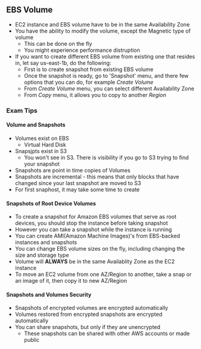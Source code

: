 ## EBS Volume ##

* EC2 instance and EBS volume have to be in the same Availability Zone
* You have the ability to modify the volume, except the Magnetic type of volume
  * This can be done on the fly
  * You might experience performance distruption
* If you want to create different EBS volume from existing one that resides in, let say us-east-1b, do the following:
  * First is to create snapshot from existing EBS volume
  * Once the snapshot is ready, go to 'Snapshot' menu, and there few options that you can do, for example *Create Volume*
  * From *Create Volume* menu, you can select different Availability Zone
  * From *Copy* menu, it allows you to copy to another *Region*
  
### Exam Tips ###
#### Volume and Snapshots ####
* Volumes exist on EBS
  * Virtual Hard Disk
* Snapsjpts exist in S3
  * You won't see in S3. There is visibility if you go to S3 trying to find your snapshot
* Snapshots are point in time copies of Volumes
* Snapshots are incremental - this means that only blocks that have changed since your last snapshot are moved to S3
* For first snaphost, it may take some time to create

#### Snapshots of Root Device Volumes ####
* To create a snapshot for Amazon EBS volumes that serve as root devices, you should stop the instance before taking snapshot
* However you can take a snapshot while the instance is running
* You can create AMI(Amazon Machine Images)'s from EBS-backed instances and snapshots
* You can change EBS volume sizes on the fly, including changing the size and storage type
* Volume will **ALWAYS** be in the same Availablity Zone as the EC2 instance
* To move an EC2 volume from one AZ/Region to another, take a snap or an image of it, then copy it to new AZ/Region

#### Snapshots and Volumes Security ####
* Snapshots of encrypted volumes are encrypted automatically
* Volumes restored from encrypted snapshots are encrypted automatically
* You can share snapshots, but only if they are unencrypted
  * These snapshots can be shared with other AWS accounts or made public
